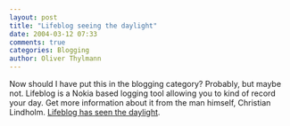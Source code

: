 ```yaml
---
layout: post
title: "Lifeblog seeing the daylight"
date: 2004-03-12 07:33
comments: true
categories: Blogging
author: Oliver Thylmann
---
```



Now should I have put this in the blogging category? Probably, but maybe not. Lifeblog is a Nokia based logging tool allowing you to kind of record your day. Get more information about it from the man himself, Christian Lindholm. [Lifeblog has seen the daylight](http://www.christianlindholm.com/christianlindholm/2004/03/lifeblog_has_se.html).


